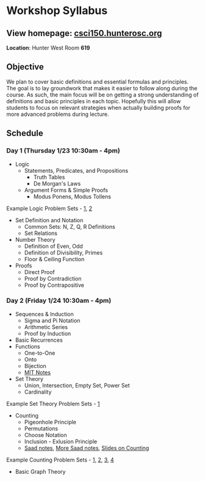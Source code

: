 # Workshop Syllabus

## View homepage: [csci150.hunterosc.org](http://csci150.hunterosc.org/) 

**Location**: Hunter West Room **619**

## Objective
We plan to cover basic definitions and essential formulas and principles.
The goal is to lay groundwork that makes it easier to follow along during the course. As such, the main focus will be on getting a strong understanding of definitions and basic principles in each topic. Hopefully this will allow students to focus on relevant strategies when actually building proofs for more advanced problems during lecture.

## Schedule

### Day 1 (Thursday 1/23 10:30am - 4pm)

* Logic 
    * Statements, Predicates, and Propositions
        * Truth Tables
        * De Morgan's Laws
    * Argument Forms & Simple Proofs
        * Modus Ponens, Modus Tollens
        
Example Logic Problem Sets -  [1](https://people.umass.edu/klement/100/logic-worksheet.html), [2](https://faculty.fordham.edu/klima/SymbolicLogic/Logic-Home-Exercises-1-PL.pdf)

* Set Definition and Notation 
    * Common Sets: N, Z, Q, R Definitions
    * Set Relations
* Number Theory 
    * Definition of Even, Odd
    * Definition of Divisibility, Primes
    * Floor & Ceiling Function
* Proofs 
    * Direct Proof
    * Proof by Contradiction
    * Proof by Contrapositive

### Day 2 (Friday 1/24 10:30am - 4pm)

* Sequences & Induction 
    * Sigma and Pi Notation
    * Arithmetic Series
    * Proof by Induction
* Basic Recurrences 
* Functions 
    * One-to-One
    * Onto
    * Bijection
    * [MIT Notes](https://ocw.mit.edu/courses/electrical-engineering-and-computer-science/6-042j-mathematics-for-computer-science-spring-2015/readings/MIT6_042JS15_Session7.pdf)
* Set Theory
    * Union, Intersection, Empty Set, Power Set
    * Cardinality

Example Set Theory Problem Sets - [1](https://ocw.mit.edu/courses/electrical-engineering-and-computer-science/6-042j-mathematics-for-computer-science-spring-2015/assignments/MIT6_042JS15_ps2.pdf)

* Counting
    * Pigeonhole Principle
    * Permutations
    * Choose Notation
    * Inclusion - Exlusion Principle
    * [Saad notes](http://www.cs.hunter.cuny.edu/~saad/courses/dm/notes/note2.pdf), [More Saad notes](http://www.cs.hunter.cuny.edu/~saad/courses/dm/notes/note4.pdf), [Slides on Counting](https://www.inf.ed.ac.uk/teaching/courses/dmmr/slides/14-15/Ch6.pdf)

Example Counting Problem Sets - [1](http://www.cs.hunter.cuny.edu/~saad/courses/dm/hw/hw1.pdf), [2](http://www.cs.hunter.cuny.edu/~saad/courses/dm/hw/hw2.pdf), [3](http://homepages.gac.edu/~holte/courses/mcs256/documents/countingprobs.pdf), [4](https://www3.nd.edu/~dgalvin1/10120/10120_S16/Topic06_6p6_Galvin.pdf)
* Basic Graph Theory 
